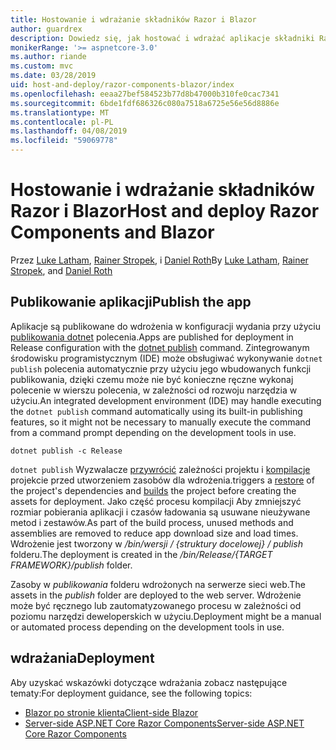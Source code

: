 ```yaml
---
title: Hostowanie i wdrażanie składników Razor i Blazor
author: guardrex
description: Dowiedz się, jak hostować i wdrażać aplikacje składniki Razor i Blazor.
monikerRange: '>= aspnetcore-3.0'
ms.author: riande
ms.custom: mvc
ms.date: 03/28/2019
uid: host-and-deploy/razor-components-blazor/index
ms.openlocfilehash: eeaa27bef584523b77d8b47000b310fe0cac7341
ms.sourcegitcommit: 6bde1fdf686326c080a7518a6725e56e56d8886e
ms.translationtype: MT
ms.contentlocale: pl-PL
ms.lasthandoff: 04/08/2019
ms.locfileid: "59069778"
---
```

# <a name="host-and-deploy-razor-components-and-blazor"></a><span data-ttu-id="38197-103">Hostowanie i wdrażanie składników Razor i Blazor</span><span class="sxs-lookup"><span data-stu-id="38197-103">Host and deploy Razor Components and Blazor</span></span>

<span data-ttu-id="38197-104">Przez [Luke Latham](https://github.com/guardrex), [Rainer Stropek](https://www.timecockpit.com), i [Daniel Roth](https://github.com/danroth27)</span><span class="sxs-lookup"><span data-stu-id="38197-104">By [Luke Latham](https://github.com/guardrex), [Rainer Stropek](https://www.timecockpit.com), and [Daniel Roth](https://github.com/danroth27)</span></span>

## <a name="publish-the-app"></a><span data-ttu-id="38197-105">Publikowanie aplikacji</span><span class="sxs-lookup"><span data-stu-id="38197-105">Publish the app</span></span>

<span data-ttu-id="38197-106">Aplikacje są publikowane do wdrożenia w konfiguracji wydania przy użyciu [publikowania dotnet](/dotnet/core/tools/dotnet-publish) polecenia.</span><span class="sxs-lookup"><span data-stu-id="38197-106">Apps are published for deployment in Release configuration with the [dotnet publish](/dotnet/core/tools/dotnet-publish) command.</span></span> <span data-ttu-id="38197-107">Zintegrowanym środowisku programistycznym (IDE) może obsługiwać wykonywanie `dotnet publish` polecenia automatycznie przy użyciu jego wbudowanych funkcji publikowania, dzięki czemu może nie być konieczne ręczne wykonaj polecenie w wierszu polecenia, w zależności od rozwoju narzędzia w użyciu.</span><span class="sxs-lookup"><span data-stu-id="38197-107">An integrated development environment (IDE) may handle executing the `dotnet publish` command automatically using its built-in publishing features, so it might not be necessary to manually execute the command from a command prompt depending on the development tools in use.</span></span>

```console
dotnet publish -c Release
```

`dotnet publish` <span data-ttu-id="38197-108">Wyzwalacze [przywrócić](/dotnet/core/tools/dotnet-restore) zależności projektu i [kompilacje](/dotnet/core/tools/dotnet-build) projekcie przed utworzeniem zasobów dla wdrożenia.</span><span class="sxs-lookup"><span data-stu-id="38197-108">triggers a [restore](/dotnet/core/tools/dotnet-restore) of the project's dependencies and [builds](/dotnet/core/tools/dotnet-build) the project before creating the assets for deployment.</span></span> <span data-ttu-id="38197-109">Jako część procesu kompilacji Aby zmniejszyć rozmiar pobierania aplikacji i czasów ładowania są usuwane nieużywane metod i zestawów.</span><span class="sxs-lookup"><span data-stu-id="38197-109">As part of the build process, unused methods and assemblies are removed to reduce app download size and load times.</span></span> <span data-ttu-id="38197-110">Wdrożenie jest tworzony w */bin/wersji / {struktury docelowej} / publish* folderu.</span><span class="sxs-lookup"><span data-stu-id="38197-110">The deployment is created in the */bin/Release/{TARGET FRAMEWORK}/publish* folder.</span></span>

<span data-ttu-id="38197-111">Zasoby w *publikowania* folderu wdrożonych na serwerze sieci web.</span><span class="sxs-lookup"><span data-stu-id="38197-111">The assets in the *publish* folder are deployed to the web server.</span></span> <span data-ttu-id="38197-112">Wdrożenie może być ręcznego lub zautomatyzowanego procesu w zależności od poziomu narzędzi deweloperskich w użyciu.</span><span class="sxs-lookup"><span data-stu-id="38197-112">Deployment might be a manual or automated process depending on the development tools in use.</span></span>

## <a name="deployment"></a><span data-ttu-id="38197-113">wdrażania</span><span class="sxs-lookup"><span data-stu-id="38197-113">Deployment</span></span>

<span data-ttu-id="38197-114">Aby uzyskać wskazówki dotyczące wdrażania zobacz następujące tematy:</span><span class="sxs-lookup"><span data-stu-id="38197-114">For deployment guidance, see the following topics:</span></span>

* [<span data-ttu-id="38197-115">Blazor po stronie klienta</span><span class="sxs-lookup"><span data-stu-id="38197-115">Client-side Blazor</span></span>](xref:host-and-deploy/razor-components-blazor/blazor)
* [<span data-ttu-id="38197-116">Server-side ASP.NET Core Razor Components</span><span class="sxs-lookup"><span data-stu-id="38197-116">Server-side ASP.NET Core Razor Components</span></span>](xref:host-and-deploy/razor-components-blazor/razor-components)
